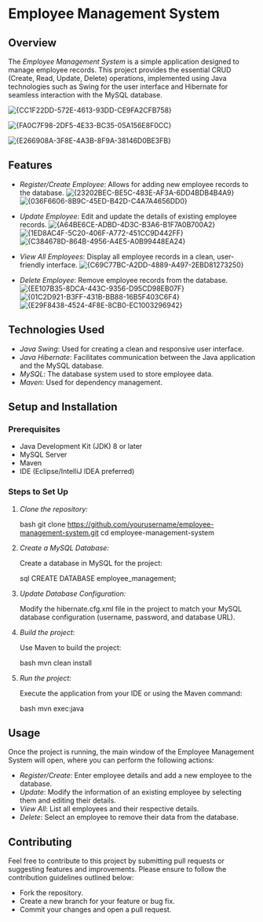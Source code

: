 # Employee Management System

## Overview

The *Employee Management System* is a simple application designed to manage employee records. This project provides the essential CRUD (Create, Read, Update, Delete) operations, implemented using Java technologies such as Swing for the user interface and Hibernate for seamless interaction with the MySQL database.

![{CC1F22DD-572E-4613-93DD-CE9FA2CFB758}](https://github.com/user-attachments/assets/eacc4f8b-6584-4b2b-ac9b-a633fd16367a)

![{FA0C7F98-2DF5-4E33-BC35-05A156E8F0CC}](https://github.com/user-attachments/assets/c69a072b-3a6e-4bca-8c20-17bc0fac3a50)

![{E266908A-3F8E-4A3B-8F9A-38146D0BE3FB}](https://github.com/user-attachments/assets/3ed03ae4-2b33-4ee7-83e3-b23dfe8458e7)

## Features

- *Register/Create Employee*: Allows for adding new employee records to the database.
![{23202BEC-BE5C-483E-AF3A-6DD4BDB4B4A9}](https://github.com/user-attachments/assets/7d03beb6-826e-4d65-9a72-fec6cc95ca0d)
![{036F6606-8B9C-45ED-B42D-C4A7A4656DD0}](https://github.com/user-attachments/assets/a0843048-636e-4286-9ce7-af3ec2d55bd4)

- *Update Employee*: Edit and update the details of existing employee records.
![{A64BE6CE-ADBD-4D3C-B3A6-B1F7A0B700A2}](https://github.com/user-attachments/assets/8ebee1cd-d099-46fe-a6dc-175be3877f73)
![{1ED8AC4F-5C20-406F-A772-451CC9D442FF}](https://github.com/user-attachments/assets/146f255c-58e9-49de-82fb-c0157773e73b)
![{C384678D-864B-4956-A4E5-A0B99448EA24}](https://github.com/user-attachments/assets/1edf3f5e-4ef9-4f04-8b76-d56021edae66)
  
- *View All Employees*: Display all employee records in a clean, user-friendly interface.
![{C69C77BC-A2DD-4889-A497-2EBD81273250}](https://github.com/user-attachments/assets/4851b0c2-7637-478a-b4fb-023de742d5fb)

- *Delete Employee*: Remove employee records from the database.
![{EE107B35-8DCA-443C-9356-D95CD98EB07F}](https://github.com/user-attachments/assets/f4ca1ca4-46d8-4f24-b540-eb282c64670f)
![{01C2D921-B3FF-431B-BB88-16B5F403C6F4}](https://github.com/user-attachments/assets/719bb3de-cd66-41ef-8944-14203a1b8249)
![{E29F8438-4524-4F8E-8CB0-EC1003296942}](https://github.com/user-attachments/assets/d25cf18c-f0e8-483a-a7e2-914e626fec4e)

## Technologies Used

- *Java Swing*: Used for creating a clean and responsive user interface.
- *Java Hibernate*: Facilitates communication between the Java application and the MySQL database.
- *MySQL*: The database system used to store employee data.
- *Maven*: Used for dependency management.

## Setup and Installation

### Prerequisites

- Java Development Kit (JDK) 8 or later
- MySQL Server
- Maven
- IDE (Eclipse/IntelliJ IDEA preferred)

### Steps to Set Up

1. *Clone the repository:*

   bash
   git clone https://github.com/yourusername/employee-management-system.git
   cd employee-management-system
   

2. *Create a MySQL Database:*

   Create a database in MySQL for the project:

   sql
   CREATE DATABASE employee_management;
   

3. *Update Database Configuration:*

   Modify the hibernate.cfg.xml file in the project to match your MySQL database configuration (username, password, and database URL).

4. *Build the project:*

   Use Maven to build the project:

   bash
   mvn clean install
   

5. *Run the project:*

   Execute the application from your IDE or using the Maven command:

   bash
   mvn exec:java
   

## Usage

Once the project is running, the main window of the Employee Management System will open, where you can perform the following actions:

- *Register/Create*: Enter employee details and add a new employee to the database.
- *Update*: Modify the information of an existing employee by selecting them and editing their details.
- *View All*: List all employees and their respective details.
- *Delete*: Select an employee to remove their data from the database.

## Contributing

Feel free to contribute to this project by submitting pull requests or suggesting features and improvements. Please ensure to follow the contribution guidelines outlined below:

- Fork the repository.
- Create a new branch for your feature or bug fix.
- Commit your changes and open a pull request.  
